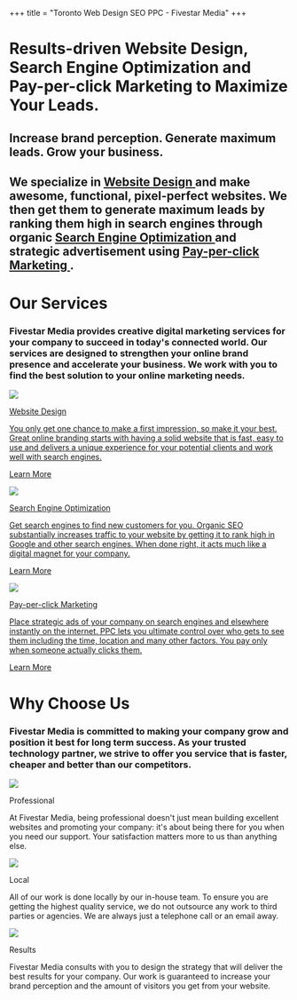 +++
title = "Toronto Web Design SEO PPC - Fivestar Media"
+++
<div class="bg home">
	<h1 class="splash">
		<span>Results-driven Website Design,</span>
		<span>Search Engine Optimization</span>
		<span>and Pay-per-click Marketing</span>
		<span>to Maximize Your Leads.</span>
	</h1>
	<h2 class="splash">
		<span>Increase brand perception.</span>
		<span>Generate maximum leads.</span>
		<span>Grow your business.</span>
	</h2>
</div>
<div class="banner">
	<h2>We specialize in
		<a href="/website-design/">
			<span class="underline bold">Website Design</span>
		</a> and make awesome, functional, pixel-perfect websites. We then get them to generate maximum leads by ranking them high in
		search engines through organic
		<a href="/search-engine-optimization-seo/">
			<span class="underline bold">Search Engine Optimization</span>
		</a> and strategic advertisement using
		<a href="/pay-per-click-ppc-marketing/">
			<span class="underline bold">Pay-per-click Marketing</span>
		</a>.</h2>
</div>
<div class="body-container">
	<div class="row">
		<div class="col-xs-12 serviceHeading">
			<h1>Our Services</h1>
			<h3>Fivestar Media provides creative digital marketing services for your company to succeed in today's connected world. Our
				services are designed to strengthen your online brand presence and accelerate your business. We work with you to find
				the best solution to your online marketing needs.</h3>
		</div>
	</div>
	<div class="row eqHeight">
		<div class="col-xs-12 col-md-4 serviceCols">
			<div class="serviceContainer">
				<div class="serviceIcon">
					<a href="/website-design/">
						<img class="circular--square" src="/images/website-design.jpg">
					</a>
				</div>
				<div class="serviceText serviceSpace">
					<p class="bold">
						<a href="/website-design/">Website Design</a>
					</p>
					<p>
						<a href="/website-design/">You only get one chance to make a first impression, so make it your best. Great online branding starts with having
							a solid website that is fast, easy to use and delivers a unique experience for your potential clients and work well
							with search engines.</a>
					</p>
					<p class="serviceLink bold">
						<a href="/website-design/">Learn More</a>
					</p>
				</div>
			</div>
		</div>
		<div class="col-xs-12 col-md-4 serviceCols">
			<div class="serviceContainer">
				<div class="serviceIcon">
					<a href="/search-engine-optimization-seo/">
						<img class="circular--square" src="/images/search-engine-optimization.jpg">
					</a>
				</div>
				<div class="serviceText serviceSpace">
					<p class="bold">
						<a href="/search-engine-optimization-seo/">Search Engine Optimization</a>
					</p>
					<p>
						<a href="/website-design/">Get search engines to find new customers for you. Organic SEO substantially increases traffic to your website by getting
							it to rank high in Google and other search engines. When done right, it acts much like a digital magnet for your company.
						</a>
					</p>
					<p class="serviceLink bold">
						<a href="/search-engine-optimization-seo/">Learn More</a>
					</p>
				</div>
			</div>
		</div>
		<div class="col-xs-12 col-md-4 serviceCols">
			<div class="serviceContainer">
				<div class="serviceIcon">
					<a href="/pay-per-click-ppc-marketing/">
						<img class="circular--square" src="/images/ppc-pay-per-click-marketing.jpg">
					</a>
				</div>
				<div class="serviceText serviceSpace">
					<p class="bold">
						<a href="/pay-per-click-ppc-marketing/">Pay-per-click Marketing</a>
					</p>
					<p>
						<a href="/website-design/">Place strategic ads of your company on search engines and elsewhere instantly on the internet. PPC lets you ultimate
							control over who gets to see them including the time, location and many other factors. You pay only when someone actually
							clicks them.</a>
					</p>
					<p class="serviceLink bold">
						<a href="/pay-per-click-ppc-marketing/">Learn More</a>
					</p>
				</div>
			</div>
		</div>
	</div>
	<div class="row Why">
		<div class="col-xs-12 serviceHeading">
			<h1>Why Choose Us</h1>
			<h3>Fivestar Media is committed to making your company grow and position it best for long term success. As your trusted technology
				partner, we strive to offer you service that is faster, cheaper and better than our competitors.</h3>
		</div>
	</div>
	<div class="row eqHeight Why">
		<div class="col-xs-12 col-md-4 serviceCols">
			<div class="serviceContainer">
				<div class="serviceIcon">
					<img class="circular--square" src="/images/professional.jpg">
				</div>
				<div class="serviceText serviceSpace">
					<p class="bold">Professional</p>
					<p>At Fivestar Media, being professional doesn't just mean building excellent websites and promoting your company: it's
						about being there for you when you need our support. Your satisfaction matters more to us than anything else.</p>
				</div>
			</div>
		</div>
		<div class="col-xs-12 col-md-4 serviceCols">
			<div class="serviceContainer">
				<div class="serviceIcon">
					<img class="circular--square" src="/images/local.jpg">
				</div>
				<div class="serviceText serviceSpace">
					<p class="bold">Local</p>
					<p>All of our work is done locally by our in-house team. To ensure you are getting the highest quality service, we do not
						outsource any work to third parties or agencies. We are always just a telephone call or an email away.</p>
				</div>
			</div>
		</div>
		<div class="col-xs-12 col-md-4 serviceCols">
			<div class="serviceContainer">
				<div class="serviceIcon">
					<img class="circular--square" src="/images/results.jpg">
				</div>
				<div class="serviceText serviceSpace">
					<p class="bold">Results</p>
					<p>Fivestar Media consults with you to design the strategy that will deliver the best results for your company. Our work
						is guaranteed to increase your brand perception and the amount of visitors you get from your website.</p>
				</div>
			</div>
		</div>
	</div>
</div>